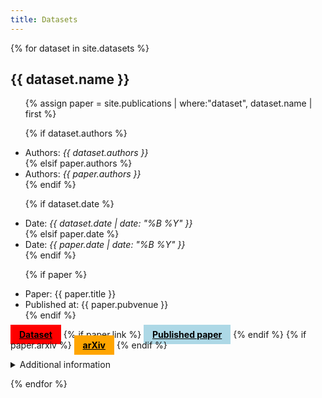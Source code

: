 ```yaml
---
title: Datasets
---
```

{% for dataset in site.datasets %}

  <h2>{{ dataset.name }}</h2>

  <ul>

  {% assign paper = site.publications | where:"dataset", dataset.name | first %}

  {% if dataset.authors %}
  <li>Authors: <i>{{ dataset.authors }}</i></li>
  {% elsif paper.authors %}
  <li>Authors: <i>{{ paper.authors }}</i></li>
  {% endif %}

  {% if dataset.date %}
  <li>Date: <i>{{ dataset.date | date: "%B %Y" }}</i></li>
  {% elsif paper.date %}
  <li>Date: <i>{{ paper.date | date: "%B %Y" }}</i></li>
  {% endif %}

  {% if paper %}
  <li>Paper: {{ paper.title }}</li>
  <li>Published at: {{ paper.pubvenue }}</li>
  {% endif %}

  </ul>

  <a href="{{ dataset.link }}" target="_blank" style="padding: 0.5em 1em;background-color: red;color: black; font-weight: bold">Dataset</a> {% if paper.link %} <a href="{{ paper.link }}" target="_blank" style="padding: 0.5em 1em;background-color: lightblue;color: black; font-weight: bold">Published paper</a> {% endif %} {% if paper.arxiv %} <a href="{{ paper.arxiv }}" target="_blank" style="padding: 0.5em 1em;background-color: orange; color: black; font-weight: bold">arXiv</a> {% endif %}

  <details><summary>Additional information</summary>{{ dataset.content | markdownify }}</details>

{% endfor %}
